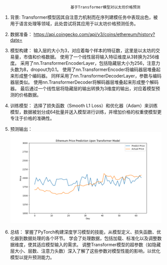                                   基于Transformer模型对以太坊价格预测
					
1. 背景:
   Transformer模型因其自注意力机制而在序列建模任务中表现出色，被用于语言处理等领域，此处尝试将其应用于以太坊价格预测任务。

2. 数据准备：
https://api.coingecko.com/api/v3/coins/ethereum/history?date=

3. 模型构建：
   输入层的大小为3，对应着每个样本的特征数，这里是以太坊的交易量，市值和价格数据。
   使用了一个线性层将输入特征维度从3转换为256维度。
   采用了nn.TransformerEncoderLayer，包括隐藏层大小为256，注意力头数为8，dropout为0.1。
   使用了nn.TransformerEncoder将编码器层堆叠起来形成整个编码器。
   同样采用了nn.TransformerDecoderLayer，参数与编码器层类似。
   使用nn.TransformerDecoder将解码器层堆叠起来形成整个解码器。
   最后通过一个线性层将隐藏层的输出转换为3维度的输出，对应着模型预测的价格数据。

4. 训练模型：
   选择了损失函数（Smooth L1 Loss）和优化器（Adam）来训练模型，数据被划分成64批量并送入模型进行训练，并增加价格的权重使模型更专注于价格的准确性。

5. 预测输出：
   ![](https://github.com/blockchainx/tm23projects/blob/main/%E9%99%88%E5%B0%8F%E9%BE%99/src/predictedchart.png)

6. 总结：
   掌握了PyTorch构建深度学习模型的技能，从模型定义、损失函数、优化器到数据处理的各个环节。
   学会了处理数据，包括加载、标准化以及调整数据维度，使其适应模型输入的需求。
   调整Transformer模型的超参数（如隐藏层大小、层数、注意力头数）深入了解了这些参数对模型性能的影响，以优化模型以提升预测能力。
